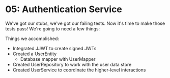 # 05: Authentication Service

We've got our stubs, we've got our failing tests. Now it's time to make those tests pass! We're going to need a few things:

Things we accomplished: 

- Integrated JJWT to create signed JWTs
- Created a UserEntity
    - Database mapper with UserMapper
- Created UserRepository to work with the user data store
- Created UserService to coordinate the higher-level interactions

